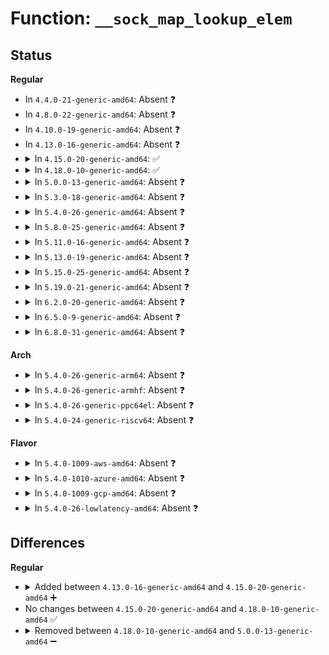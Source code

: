 # Function: <code>__sock_map_lookup_elem</code>

## Status
<b>Regular</b>
<ul>
<li>
In <code>4.4.0-21-generic-amd64</code>: Absent ❓
</li>
<li>
In <code>4.8.0-22-generic-amd64</code>: Absent ❓
</li>
<li>
In <code>4.10.0-19-generic-amd64</code>: Absent ❓
</li>
<li>
In <code>4.13.0-16-generic-amd64</code>: Absent ❓
</li>
<li>
<details>
<summary>In <code>4.15.0-20-generic-amd64</code>: ✅</summary>

```c
struct sock * __sock_map_lookup_elem(struct bpf_map * map, u32 key)
```

```json
{
  "name": "__sock_map_lookup_elem",
  "collision_type": "Unique Global",
  "inline_type": "No",
  "funcs": [
    {
      "addr": 18446744071580621568,
      "name": "__sock_map_lookup_elem",
      "external": true,
      "loc": "kernel/bpf/sockmap.c:633",
      "file": "kernel/bpf/sockmap.c",
      "inline": "seen, unknown",
      "caller_inline": [],
      "caller_func": [
        "net/core/filter.c:do_sk_redirect_map"
      ]
    }
  ],
  "symbols": [
    {
      "addr": 18446744071580621568,
      "name": "__sock_map_lookup_elem",
      "section": ".text",
      "bind": "STB_GLOBAL",
      "size": 36
    }
  ]
}
```
</details>
</li>
<li>
<details>
<summary>In <code>4.18.0-10-generic-amd64</code>: ✅</summary>

```c
struct sock * __sock_map_lookup_elem(struct bpf_map * map, u32 key)
```

```json
{
  "name": "__sock_map_lookup_elem",
  "collision_type": "Unique Global",
  "inline_type": "No",
  "funcs": [
    {
      "addr": 18446744071580747200,
      "name": "__sock_map_lookup_elem",
      "external": true,
      "loc": "kernel/bpf/sockmap.c:1776",
      "file": "kernel/bpf/sockmap.c",
      "inline": "seen, unknown",
      "caller_inline": [],
      "caller_func": [
        "net/core/filter.c:bpf_msg_redirect_map",
        "net/core/filter.c:bpf_sk_redirect_map"
      ]
    }
  ],
  "symbols": [
    {
      "addr": 18446744071580747200,
      "name": "__sock_map_lookup_elem",
      "section": ".text",
      "bind": "STB_GLOBAL",
      "size": 36
    }
  ]
}
```
</details>
</li>
<li>
<details>
<summary>In <code>5.0.0-13-generic-amd64</code>: Absent ❓</summary>

```json
{
  "name": "__sock_map_lookup_elem",
  "collision_type": "Unique Static",
  "inline_type": "Full",
  "funcs": [
    {
      "addr": 18446744071588223720,
      "name": "__sock_map_lookup_elem",
      "external": false,
      "loc": "net/core/sock_map.c:264",
      "file": "net/core/sock_map.c",
      "inline": "not declared, inlined",
      "caller_inline": [
        "net/core/sock_map.c:bpf_msg_redirect_map",
        "net/core/sock_map.c:bpf_sk_redirect_map"
      ],
      "caller_func": []
    }
  ],
  "symbols": []
}
```
</details>
</li>
<li>
<details>
<summary>In <code>5.3.0-18-generic-amd64</code>: Absent ❓</summary>

```json
{
  "name": "__sock_map_lookup_elem",
  "collision_type": "Unique Static",
  "inline_type": "Full",
  "funcs": [
    {
      "addr": 18446744071588560776,
      "name": "__sock_map_lookup_elem",
      "external": false,
      "loc": "net/core/sock_map.c:261",
      "file": "net/core/sock_map.c",
      "inline": "not declared, inlined",
      "caller_inline": [
        "net/core/sock_map.c:bpf_msg_redirect_map",
        "net/core/sock_map.c:bpf_sk_redirect_map"
      ],
      "caller_func": []
    }
  ],
  "symbols": []
}
```
</details>
</li>
<li>
<details>
<summary>In <code>5.4.0-26-generic-amd64</code>: Absent ❓</summary>

```json
{
  "name": "__sock_map_lookup_elem",
  "collision_type": "Unique Static",
  "inline_type": "Full",
  "funcs": [
    {
      "addr": 18446744071588777848,
      "name": "__sock_map_lookup_elem",
      "external": false,
      "loc": "net/core/sock_map.c:267",
      "file": "net/core/sock_map.c",
      "inline": "not declared, inlined",
      "caller_inline": [
        "net/core/sock_map.c:bpf_msg_redirect_map",
        "net/core/sock_map.c:bpf_sk_redirect_map"
      ],
      "caller_func": []
    }
  ],
  "symbols": []
}
```
</details>
</li>
<li>
<details>
<summary>In <code>5.8.0-25-generic-amd64</code>: Absent ❓</summary>

```json
{
  "name": "__sock_map_lookup_elem",
  "collision_type": "Unique Static",
  "inline_type": "Full",
  "funcs": [
    {
      "addr": 18446744071589651202,
      "name": "__sock_map_lookup_elem",
      "external": false,
      "loc": "net/core/sock_map.c:371",
      "file": "net/core/sock_map.c",
      "inline": "not declared, inlined",
      "caller_inline": [
        "net/core/sock_map.c:bpf_msg_redirect_map",
        "net/core/sock_map.c:bpf_sk_redirect_map",
        "net/core/sock_map.c:sock_map_lookup"
      ],
      "caller_func": []
    }
  ],
  "symbols": []
}
```
</details>
</li>
<li>
<details>
<summary>In <code>5.11.0-16-generic-amd64</code>: Absent ❓</summary>

```json
{
  "name": "__sock_map_lookup_elem",
  "collision_type": "Unique Static",
  "inline_type": "Full",
  "funcs": [
    {
      "addr": 18446744071589672660,
      "name": "__sock_map_lookup_elem",
      "external": false,
      "loc": "net/core/sock_map.c:372",
      "file": "net/core/sock_map.c",
      "inline": "not declared, inlined",
      "caller_inline": [
        "net/core/sock_map.c:sock_map_seq_next",
        "net/core/sock_map.c:sock_map_seq_start",
        "net/core/sock_map.c:bpf_msg_redirect_map",
        "net/core/sock_map.c:bpf_sk_redirect_map",
        "net/core/sock_map.c:sock_map_lookup"
      ],
      "caller_func": []
    }
  ],
  "symbols": []
}
```
</details>
</li>
<li>
<details>
<summary>In <code>5.13.0-19-generic-amd64</code>: Absent ❓</summary>

```json
{
  "name": "__sock_map_lookup_elem",
  "collision_type": "Unique Static",
  "inline_type": "Full",
  "funcs": [
    {
      "addr": 18446744071589655284,
      "name": "__sock_map_lookup_elem",
      "external": false,
      "loc": "net/core/sock_map.c:372",
      "file": "net/core/sock_map.c",
      "inline": "not declared, inlined",
      "caller_inline": [
        "net/core/sock_map.c:sock_map_seq_next",
        "net/core/sock_map.c:sock_map_seq_start",
        "net/core/sock_map.c:bpf_msg_redirect_map",
        "net/core/sock_map.c:bpf_sk_redirect_map",
        "net/core/sock_map.c:sock_map_lookup"
      ],
      "caller_func": []
    }
  ],
  "symbols": []
}
```
</details>
</li>
<li>
<details>
<summary>In <code>5.15.0-25-generic-amd64</code>: Absent ❓</summary>

```json
{
  "name": "__sock_map_lookup_elem",
  "collision_type": "Unique Static",
  "inline_type": "Full",
  "funcs": [
    {
      "addr": 18446744071590411988,
      "name": "__sock_map_lookup_elem",
      "external": false,
      "loc": "net/core/sock_map.c:372",
      "file": "net/core/sock_map.c",
      "inline": "not declared, inlined",
      "caller_inline": [
        "net/core/sock_map.c:sock_map_seq_next",
        "net/core/sock_map.c:sock_map_seq_start",
        "net/core/sock_map.c:bpf_msg_redirect_map",
        "net/core/sock_map.c:bpf_sk_redirect_map",
        "net/core/sock_map.c:sock_map_lookup"
      ],
      "caller_func": []
    }
  ],
  "symbols": []
}
```
</details>
</li>
<li>
<details>
<summary>In <code>5.19.0-21-generic-amd64</code>: Absent ❓</summary>

```json
{
  "name": "__sock_map_lookup_elem",
  "collision_type": "Unique Static",
  "inline_type": "Full",
  "funcs": [
    {
      "addr": 18446744071592009077,
      "name": "__sock_map_lookup_elem",
      "external": false,
      "loc": "net/core/sock_map.c:372",
      "file": "net/core/sock_map.c",
      "inline": "not declared, inlined",
      "caller_inline": [
        "net/core/sock_map.c:sock_map_seq_next",
        "net/core/sock_map.c:sock_map_seq_start",
        "net/core/sock_map.c:bpf_msg_redirect_map",
        "net/core/sock_map.c:bpf_sk_redirect_map",
        "net/core/sock_map.c:sock_map_lookup"
      ],
      "caller_func": []
    }
  ],
  "symbols": []
}
```
</details>
</li>
<li>
<details>
<summary>In <code>6.2.0-20-generic-amd64</code>: Absent ❓</summary>

```json
{
  "name": "__sock_map_lookup_elem",
  "collision_type": "Unique Static",
  "inline_type": "Full",
  "funcs": [
    {
      "addr": 18446744071593823381,
      "name": "__sock_map_lookup_elem",
      "external": false,
      "loc": "net/core/sock_map.c:374",
      "file": "net/core/sock_map.c",
      "inline": "not declared, inlined",
      "caller_inline": [
        "net/core/sock_map.c:sock_map_seq_next",
        "net/core/sock_map.c:sock_map_seq_start",
        "net/core/sock_map.c:bpf_msg_redirect_map",
        "net/core/sock_map.c:bpf_sk_redirect_map",
        "net/core/sock_map.c:sock_map_lookup"
      ],
      "caller_func": []
    }
  ],
  "symbols": []
}
```
</details>
</li>
<li>
<details>
<summary>In <code>6.5.0-9-generic-amd64</code>: Absent ❓</summary>

```json
{
  "name": "__sock_map_lookup_elem",
  "collision_type": "Unique Static",
  "inline_type": "Full",
  "funcs": [
    {
      "addr": 18446744071594197941,
      "name": "__sock_map_lookup_elem",
      "external": false,
      "loc": "net/core/sock_map.c:370",
      "file": "net/core/sock_map.c",
      "inline": "not declared, inlined",
      "caller_inline": [
        "net/core/sock_map.c:sock_map_seq_next",
        "net/core/sock_map.c:sock_map_seq_start",
        "net/core/sock_map.c:bpf_msg_redirect_map",
        "net/core/sock_map.c:bpf_sk_redirect_map",
        "net/core/sock_map.c:sock_map_lookup"
      ],
      "caller_func": []
    }
  ],
  "symbols": []
}
```
</details>
</li>
<li>
<details>
<summary>In <code>6.8.0-31-generic-amd64</code>: Absent ❓</summary>

```json
{
  "name": "__sock_map_lookup_elem",
  "collision_type": "Unique Static",
  "inline_type": "Full",
  "funcs": [
    {
      "addr": 18446744071594994965,
      "name": "__sock_map_lookup_elem",
      "external": false,
      "loc": "net/core/sock_map.c:370",
      "file": "net/core/sock_map.c",
      "inline": "not declared, inlined",
      "caller_inline": [
        "net/core/sock_map.c:sock_map_seq_next",
        "net/core/sock_map.c:sock_map_seq_start",
        "net/core/sock_map.c:bpf_msg_redirect_map",
        "net/core/sock_map.c:bpf_sk_redirect_map",
        "net/core/sock_map.c:sock_map_lookup"
      ],
      "caller_func": []
    }
  ],
  "symbols": []
}
```
</details>
</li>
</ul>
<b>Arch</b>
<ul>
<li>
<details>
<summary>In <code>5.4.0-26-generic-arm64</code>: Absent ❓</summary>

```json
{
  "name": "__sock_map_lookup_elem",
  "collision_type": "Unique Static",
  "inline_type": "Full",
  "funcs": [
    {
      "addr": 18446603336502343588,
      "name": "__sock_map_lookup_elem",
      "external": false,
      "loc": "net/core/sock_map.c:267",
      "file": "net/core/sock_map.c",
      "inline": "not declared, inlined",
      "caller_inline": [
        "net/core/sock_map.c:bpf_msg_redirect_map",
        "net/core/sock_map.c:bpf_sk_redirect_map"
      ],
      "caller_func": []
    }
  ],
  "symbols": []
}
```
</details>
</li>
<li>
<details>
<summary>In <code>5.4.0-26-generic-armhf</code>: Absent ❓</summary>

```json
{
  "name": "__sock_map_lookup_elem",
  "collision_type": "Unique Static",
  "inline_type": "Full",
  "funcs": [
    {
      "addr": 3235084176,
      "name": "__sock_map_lookup_elem",
      "external": false,
      "loc": "net/core/sock_map.c:267",
      "file": "net/core/sock_map.c",
      "inline": "not declared, inlined",
      "caller_inline": [
        "net/core/sock_map.c:bpf_msg_redirect_map",
        "net/core/sock_map.c:bpf_sk_redirect_map"
      ],
      "caller_func": []
    }
  ],
  "symbols": []
}
```
</details>
</li>
<li>
<details>
<summary>In <code>5.4.0-26-generic-ppc64el</code>: Absent ❓</summary>

```json
{
  "name": "__sock_map_lookup_elem",
  "collision_type": "Unique Static",
  "inline_type": "Full",
  "funcs": [
    {
      "addr": 13835058055295867276,
      "name": "__sock_map_lookup_elem",
      "external": false,
      "loc": "net/core/sock_map.c:267",
      "file": "net/core/sock_map.c",
      "inline": "not declared, inlined",
      "caller_inline": [
        "net/core/sock_map.c:bpf_msg_redirect_map",
        "net/core/sock_map.c:bpf_sk_redirect_map"
      ],
      "caller_func": []
    }
  ],
  "symbols": []
}
```
</details>
</li>
<li>
<details>
<summary>In <code>5.4.0-24-generic-riscv64</code>: Absent ❓</summary>

```json
{
  "name": "__sock_map_lookup_elem",
  "collision_type": "Unique Static",
  "inline_type": "Full",
  "funcs": [
    {
      "addr": 18446743936278568686,
      "name": "__sock_map_lookup_elem",
      "external": false,
      "loc": "net/core/sock_map.c:267",
      "file": "net/core/sock_map.c",
      "inline": "not declared, inlined",
      "caller_inline": [
        "net/core/sock_map.c:bpf_msg_redirect_map",
        "net/core/sock_map.c:bpf_sk_redirect_map"
      ],
      "caller_func": []
    }
  ],
  "symbols": []
}
```
</details>
</li>
</ul>
<b>Flavor</b>
<ul>
<li>
<details>
<summary>In <code>5.4.0-1009-aws-amd64</code>: Absent ❓</summary>

```json
{
  "name": "__sock_map_lookup_elem",
  "collision_type": "Unique Static",
  "inline_type": "Full",
  "funcs": [
    {
      "addr": 18446744071588384232,
      "name": "__sock_map_lookup_elem",
      "external": false,
      "loc": "net/core/sock_map.c:267",
      "file": "net/core/sock_map.c",
      "inline": "not declared, inlined",
      "caller_inline": [
        "net/core/sock_map.c:bpf_msg_redirect_map",
        "net/core/sock_map.c:bpf_sk_redirect_map"
      ],
      "caller_func": []
    }
  ],
  "symbols": []
}
```
</details>
</li>
<li>
<details>
<summary>In <code>5.4.0-1010-azure-amd64</code>: Absent ❓</summary>

```json
{
  "name": "__sock_map_lookup_elem",
  "collision_type": "Unique Static",
  "inline_type": "Full",
  "funcs": [
    {
      "addr": 18446744071588096920,
      "name": "__sock_map_lookup_elem",
      "external": false,
      "loc": "net/core/sock_map.c:267",
      "file": "net/core/sock_map.c",
      "inline": "not declared, inlined",
      "caller_inline": [
        "net/core/sock_map.c:bpf_msg_redirect_map",
        "net/core/sock_map.c:bpf_sk_redirect_map"
      ],
      "caller_func": []
    }
  ],
  "symbols": []
}
```
</details>
</li>
<li>
<details>
<summary>In <code>5.4.0-1009-gcp-amd64</code>: Absent ❓</summary>

```json
{
  "name": "__sock_map_lookup_elem",
  "collision_type": "Unique Static",
  "inline_type": "Full",
  "funcs": [
    {
      "addr": 18446744071588716408,
      "name": "__sock_map_lookup_elem",
      "external": false,
      "loc": "net/core/sock_map.c:267",
      "file": "net/core/sock_map.c",
      "inline": "not declared, inlined",
      "caller_inline": [
        "net/core/sock_map.c:bpf_msg_redirect_map",
        "net/core/sock_map.c:bpf_sk_redirect_map"
      ],
      "caller_func": []
    }
  ],
  "symbols": []
}
```
</details>
</li>
<li>
<details>
<summary>In <code>5.4.0-26-lowlatency-amd64</code>: Absent ❓</summary>

```json
{
  "name": "__sock_map_lookup_elem",
  "collision_type": "Unique Static",
  "inline_type": "Full",
  "funcs": [
    {
      "addr": 18446744071588856728,
      "name": "__sock_map_lookup_elem",
      "external": false,
      "loc": "net/core/sock_map.c:267",
      "file": "net/core/sock_map.c",
      "inline": "not declared, inlined",
      "caller_inline": [
        "net/core/sock_map.c:bpf_msg_redirect_map",
        "net/core/sock_map.c:bpf_sk_redirect_map"
      ],
      "caller_func": []
    }
  ],
  "symbols": []
}
```
</details>
</li>
</ul>

## Differences
<b>Regular</b>
<ul>
<li>
<details>
<summary>Added between <code>4.13.0-16-generic-amd64</code> and <code>4.15.0-20-generic-amd64</code> ➕</summary>

```c
struct sock * __sock_map_lookup_elem(struct bpf_map * map, u32 key)
```
</details>
</li>
<li>
No changes between <code>4.15.0-20-generic-amd64</code> and <code>4.18.0-10-generic-amd64</code> ✅
</li>
<li>
<details>
<summary>Removed between <code>4.18.0-10-generic-amd64</code> and <code>5.0.0-13-generic-amd64</code> ➖</summary>

```c
struct sock * __sock_map_lookup_elem(struct bpf_map * map, u32 key)
```
</details>
</li>
</ul>
